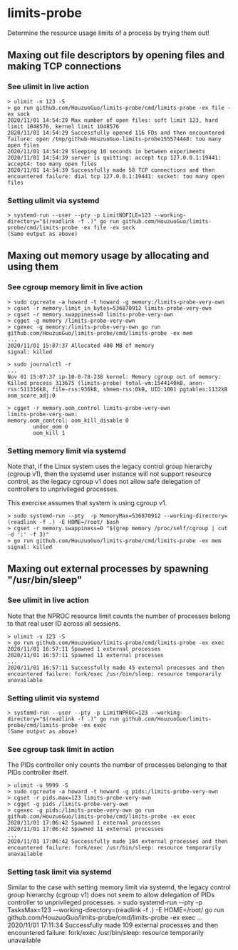 # limits-probe
Determine the resource usage limits of a process by trying them out!

## Maxing out file descriptors by opening files and making TCP connections
### See ulimit in live action
    > ulimit -n 123 -S
    > go run github.com/HouzuoGuo/limits-probe/cmd/limits-probe -ex file -ex sock
    2020/11/01 14:54:29 Max number of open files: soft limit 123, hard limit 1048576, kernel limit 1048576
    2020/11/01 14:54:29 Successfully opened 116 FDs and then encountered failure: open /tmp/github-HouzuoGuo-limits-probe155574448: too many open files
    2020/11/01 14:54:29 Sleeping 10 seconds in between experiments
    2020/11/01 14:54:39 server is quitting: accept tcp 127.0.0.1:19441: accept4: too many open files
    2020/11/01 14:54:39 Successfully made 58 TCP connections and then encountered failure: dial tcp 127.0.0.1:19441: socket: too many open files

### Setting ulimit via systemd
    > systemd-run --user --pty -p LimitNOFILE=123 --working-directory="$(readlink -f .)" go run github.com/HouzuoGuo/limits-probe/cmd/limits-probe -ex file -ex sock
    (Same output as above)

## Maxing out memory usage by allocating and using them
### See cgroup memory limit in live action
    > sudo cgcreate -a howard -t howard -g memory:/limits-probe-very-own
    > cgset -r memory.limit_in_bytes=536870912 limits-probe-very-own
    > cgset -r memory.swappiness=0 limits-probe-very-own
    > cgget -g memory /limits-probe-very-own
    > cgexec -g memory:/limits-probe-very-own go run github.com/HouzuoGuo/limits-probe/cmd/limits-probe -ex mem
    ...
    2020/11/01 15:07:37 Allocated 400 MB of memory
    signal: killed

    > sudo journalctl -r
    ...
    Nov 01 15:07:37 ip-10-0-78-238 kernel: Memory cgroup out of memory: Killed process 313675 (limits-probe) total-vm:1544140kB, anon-rss:511316kB, file-rss:936kB, shmem-rss:0kB, UID:1001 pgtables:1132kB oom_score_adj:0

    > cgget -r memory.oom_control limits-probe-very-own
    limits-probe-very-own:
    memory.oom_control: oom_kill_disable 0
            under_oom 0
            oom_kill 1

### Setting memory limit via systemd
Note that, if the Linux system uses the legacy control group hierarchy (cgroup v1), then the systemd user instance will not support resource control, as the legacy cgroup v1 does not allow safe delegation of controllers to unprivileged processes.

This exercise assumes that system is using cgroup v1.

    > sudo systemd-run --pty  -p MemoryMax=536870912 --working-directory=(readlink -f .) -E HOME=/root/ bash 
    > cgset -r memory.swappiness=0 "$(grep memory /proc/self/cgroup | cut -d ':' -f 3)"
    > go run github.com/HouzuoGuo/limits-probe/cmd/limits-probe -ex mem
    signal: killed

## Maxing out external processes by spawning "/usr/bin/sleep"
### See ulimit in live action
Note that the NPROC resource limit counts the number of processes belong to that real user ID across all sessions.

    > ulimit -u 123 -S
    > go run github.com/HouzuoGuo/limits-probe/cmd/limits-probe -ex exec
    2020/11/01 16:57:11 Spawned 1 external processes
    2020/11/01 16:57:11 Spawned 11 external processes
    ...
    2020/11/01 16:57:11 Successfully made 45 external processes and then encountered failure: fork/exec /usr/bin/sleep: resource temporarily unavailable

### Setting ulimit via systemd
    > systemd-run --user --pty -p LimitNPROC=123 --working-directory="$(readlink -f .)" go run github.com/HouzuoGuo/limits-probe/cmd/limits-probe -ex exec
    (Same output as above)

### See cgroup task limit in action
The PIDs controller only counts the number of processes belonging to that PIDs controller itself.

    > ulimit -u 9999 -S
    > sudo cgcreate -a howard -t howard -g pids:/limits-probe-very-own
    > cgset -r pids.max=123 limits-probe-very-own
    > cgget -g pids /limits-probe-very-own
    > cgexec -g pids:/limits-probe-very-own go run github.com/HouzuoGuo/limits-probe/cmd/limits-probe -ex exec
    2020/11/01 17:06:42 Spawned 1 external processes
    2020/11/01 17:06:42 Spawned 11 external processes
    ...
    2020/11/01 17:06:42 Successfully made 104 external processes and then encountered failure: fork/exec /usr/bin/sleep: resource temporarily unavailable

### Setting task limit via systemd
Similar to the case with setting memory limit via systemd, the legacy control group hierarchy (cgroup v1) does not seem to allow delegation of PIDs controller to unprivileged processes.
    > sudo systemd-run --pty -p TasksMax=123 --working-directory=(readlink -f .) -E HOME=/root/ go run github.com/HouzuoGuo/limits-probe/cmd/limits-probe -ex exec
    ...
    2020/11/01 17:11:34 Successfully made 109 external processes and then encountered failure: fork/exec /usr/bin/sleep: resource temporarily unavailable
